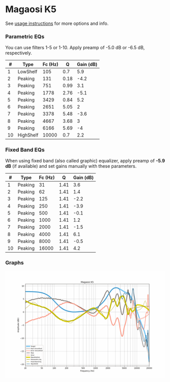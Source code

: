 # Magaosi K5
See [usage instructions](https://github.com/jaakkopasanen/AutoEq#usage) for more options and info.

### Parametric EQs
You can use filters 1-5 or 1-10. Apply preamp of -5.0 dB or -6.5 dB, respectively.

|   # | Type      |   Fc (Hz) |    Q |   Gain (dB) |
|-----|-----------|-----------|------|-------------|
|   1 | LowShelf  |       105 | 0.7  |         5.9 |
|   2 | Peaking   |       131 | 0.18 |        -4.2 |
|   3 | Peaking   |       751 | 0.99 |         3.1 |
|   4 | Peaking   |      1778 | 2.76 |        -5.1 |
|   5 | Peaking   |      3429 | 0.84 |         5.2 |
|   6 | Peaking   |      2651 | 5.05 |         2   |
|   7 | Peaking   |      3378 | 5.48 |        -3.6 |
|   8 | Peaking   |      4667 | 3.68 |         3   |
|   9 | Peaking   |      6166 | 5.69 |        -4   |
|  10 | HighShelf |     10000 | 0.7  |         2.2 |

### Fixed Band EQs
When using fixed band (also called graphic) equalizer, apply preamp of **-5.9 dB** (if available) and set gains manually with these parameters.

|   # | Type    |   Fc (Hz) |    Q |   Gain (dB) |
|-----|---------|-----------|------|-------------|
|   1 | Peaking |        31 | 1.41 |         3.6 |
|   2 | Peaking |        62 | 1.41 |         1.4 |
|   3 | Peaking |       125 | 1.41 |        -2.2 |
|   4 | Peaking |       250 | 1.41 |        -3.9 |
|   5 | Peaking |       500 | 1.41 |        -0.1 |
|   6 | Peaking |      1000 | 1.41 |         1.2 |
|   7 | Peaking |      2000 | 1.41 |        -1.5 |
|   8 | Peaking |      4000 | 1.41 |         6.1 |
|   9 | Peaking |      8000 | 1.41 |        -0.5 |
|  10 | Peaking |     16000 | 1.41 |         4.2 |

### Graphs
![](./Magaosi%20K5.png)
